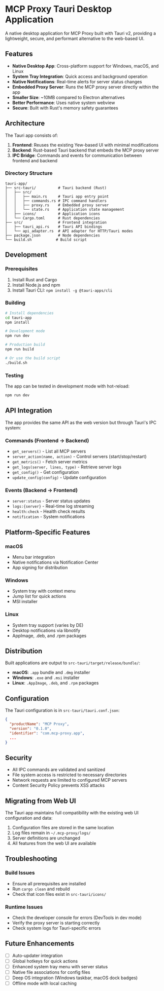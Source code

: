 # MCP Proxy Tauri Desktop Application

A native desktop application for MCP Proxy built with Tauri v2, providing a lightweight, secure, and performant alternative to the web-based UI.

## Features

- **Native Desktop App**: Cross-platform support for Windows, macOS, and Linux
- **System Tray Integration**: Quick access and background operation
- **Native Notifications**: Real-time alerts for server status changes
- **Embedded Proxy Server**: Runs the MCP proxy server directly within the app
- **Smaller Size**: ~10MB compared to Electron alternatives
- **Better Performance**: Uses native system webview
- **Secure**: Built with Rust's memory safety guarantees

## Architecture

The Tauri app consists of:

1. **Frontend**: Reuses the existing Yew-based UI with minimal modifications
2. **Backend**: Rust-based Tauri backend that embeds the MCP proxy server
3. **IPC Bridge**: Commands and events for communication between frontend and backend

### Directory Structure

```
tauri-app/
├── src-tauri/          # Tauri backend (Rust)
│   ├── src/
│   │   ├── main.rs     # Tauri app entry point
│   │   ├── commands.rs # IPC command handlers
│   │   ├── proxy.rs    # Embedded proxy server
│   │   └── state.rs    # Application state management
│   ├── icons/          # Application icons
│   └── Cargo.toml      # Rust dependencies
├── src/                # Frontend integration
│   ├── tauri_api.rs    # Tauri API bindings
│   └── api_adapter.rs  # API adapter for HTTP/Tauri modes
├── package.json        # Node dependencies
└── build.sh           # Build script
```

## Development

### Prerequisites

1. Install Rust and Cargo
2. Install Node.js and npm
3. Install Tauri CLI: `npm install -g @tauri-apps/cli`

### Building

```bash
# Install dependencies
cd tauri-app
npm install

# Development mode
npm run dev

# Production build
npm run build

# Or use the build script
./build.sh
```

### Testing

The app can be tested in development mode with hot-reload:

```bash
npm run dev
```

## API Integration

The app provides the same API as the web version but through Tauri's IPC system:

### Commands (Frontend → Backend)
- `get_servers()` - List all MCP servers
- `server_action(name, action)` - Control servers (start/stop/restart)
- `get_metrics()` - Fetch server metrics
- `get_logs(server, lines, type)` - Retrieve server logs
- `get_config()` - Get configuration
- `update_config(config)` - Update configuration

### Events (Backend → Frontend)
- `server:status` - Server status updates
- `logs:{server}` - Real-time log streaming
- `health:check` - Health check results
- `notification` - System notifications

## Platform-Specific Features

### macOS
- Menu bar integration
- Native notifications via Notification Center
- App signing for distribution

### Windows
- System tray with context menu
- Jump list for quick actions
- MSI installer

### Linux
- System tray support (varies by DE)
- Desktop notifications via libnotify
- AppImage, .deb, and .rpm packages

## Distribution

Built applications are output to `src-tauri/target/release/bundle/`:

- **macOS**: `.app` bundle and `.dmg` installer
- **Windows**: `.exe` and `.msi` installer
- **Linux**: `.AppImage`, `.deb`, and `.rpm` packages

## Configuration

The Tauri configuration is in `src-tauri/tauri.conf.json`:

```json
{
  "productName": "MCP Proxy",
  "version": "0.1.0",
  "identifier": "com.mcp-proxy.app",
  ...
}
```

## Security

- All IPC commands are validated and sanitized
- File system access is restricted to necessary directories
- Network requests are limited to configured MCP servers
- Content Security Policy prevents XSS attacks

## Migrating from Web UI

The Tauri app maintains full compatibility with the existing web UI configuration and data:

1. Configuration files are stored in the same location
2. Log files remain in `~/.mcp-proxy/logs/`
3. Server definitions are unchanged
4. All features from the web UI are available

## Troubleshooting

### Build Issues
- Ensure all prerequisites are installed
- Run `cargo clean` and rebuild
- Check that icon files exist in `src-tauri/icons/`

### Runtime Issues
- Check the developer console for errors (DevTools in dev mode)
- Verify the proxy server is starting correctly
- Check system logs for Tauri-specific errors

## Future Enhancements

- [ ] Auto-updater integration
- [ ] Global hotkeys for quick actions
- [ ] Enhanced system tray menu with server status
- [ ] Native file associations for config files
- [ ] Deep OS integration (Windows taskbar, macOS dock badges)
- [ ] Offline mode with local caching